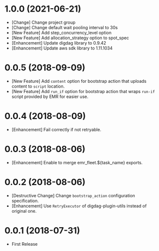 1.0.0 (2021-06-21)
==================

* [Change] Change project group
* [Change] Change default wait pooling interval to 30s
* [New Feature] Add step_concurrency_level option
* [New Feature] Add allocation_strategy option to spot_spec
* [Enhancement] Update digdag library to 0.9.42
* [Enhancement] Update aws sdk library to 1.11.1034

0.0.5 (2018-09-09)
==================

* [New Feature] Add `content` option for bootstrap action that uploads content to `script` location.
* [New Feature] Add `run_if` option for bootstrap action that wraps `run-if` script provided by EMR for easier use.

0.0.4 (2018-08-09)
==================

* [Enhancement] Fail correctly if not retryable.

0.0.3 (2018-08-06)
==================

* [Enhancement] Enable to merge emr_fleet.${task_name} exports.

0.0.2 (2018-08-06)
==================

* [Destructive Change] Change `bootstrap_action` configuration specification.
* [Enhancement] Use `RetryExecutor` of digdag-plugin-utils instead of original one.


0.0.1 (2018-07-31)
==================

* First Release
